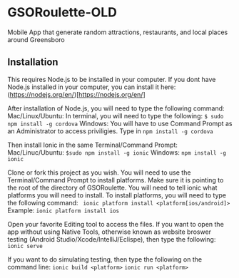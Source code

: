 # GSORoulette-OLD
Mobile App that generate random attractions, restaurants, and local places around Greensboro 

## Installation
 
This requires Node.js to be installed in your computer. If you dont have Node.js installed in your computer, you can install it here:
(https://nodejs.org/en/)[https://nodejs.org/en/]

After installation of Node.js, you will need to type the following command:
  Mac/Linux/Ubuntu: In terminal, you will need to type the following: `$ sudo npm install -g cordova`
  Windows: You will have to use Command Prompt as an Administrator to access priviligies. Type in `npm install -g cordova`
  
Then install Ionic in the same Terminal/Command Prompt:
  Mac/Linuc/Ubuntu: `$sudo npm install -g ionic`
  Windows: `npm install -g ionic`
  
Clone or fork this project as you wish. You will need to use the Terminal/Command Prompt to install platforms. Make sure it is pointing to the root of the directory of GSORoulette. You will need to tell ionic what platforms you will need to install. To install platforms, you will need to type the following command: 
 ` ionic platform install <platform[ios/android]>`
  Example: `ionic platform install ios`
  
Open your favorite Editing tool to access the files. If you want to open the app without using Native Tools, otherwise known as website broswer testing (Android Studio/Xcode/IntelliJ/Eclispe), then type the following:
`ionic serve`
  
If you want to do simulating testing, then type the following on the command line:
  `ionic build <platform>`
  `ionic run <platform>`
  
